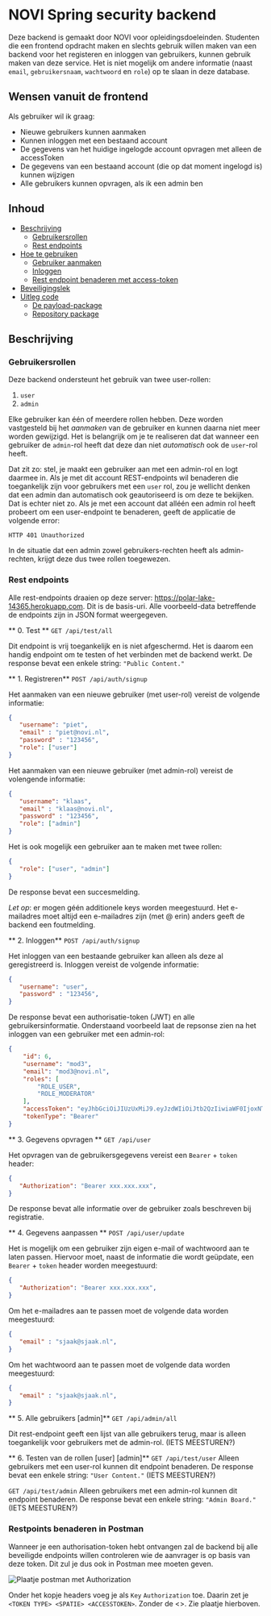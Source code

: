 # NOVI Spring security backend

Deze backend is gemaakt door NOVI voor opleidingsdoeleinden. Studenten die een frontend opdracht maken en slechts gebruik willen maken van een backend voor het registeren en inloggen van gebruikers, kunnen gebruik maken van deze service. Het is niet mogelijk om andere informatie (naast `email`, `gebruikersnaam`, `wachtwoord` en `role`) op te slaan in deze database.



## Wensen vanuit de frontend
Als gebruiker wil ik graag:
* Nieuwe gebruikers kunnen aanmaken
* Kunnen inloggen met een bestaand account
* De gegevens van het huidige ingelogde account opvragen met alleen de accessToken
* De gegevens van een bestaand account (die op dat moment ingelogd is) kunnen wijzigen
* Alle gebruikers kunnen opvragen, als ik een admin ben

## Inhoud
 * [Beschrijving](#beschrijving)
    * [Gebruikersrollen](#gebruikersrollen)
    * [Rest endpoints](#rest-endpoints)
 * [Hoe te gebruiken](#hoe-te-gebruiken)
    * [Gebruiker aanmaken](#gebruiker-aanmaken)
    * [Inloggen](#inloggen)
    * [Rest endpoint benaderen met access-token](#rest-endpoint-benaderen-met-access-token)
 * [Beveiligingslek](#beveiligingslek) 
 * [Uitleg code](#uitleg-code)
    * [De payload-package](#de-payload-package-dto)
    * [Repository package](#repository-package)
    
## Beschrijving


### Gebruikersrollen
Deze backend ondersteunt het gebruik van twee user-rollen:
1. `user`
2. `admin`

Elke gebruiker kan één of meerdere rollen hebben. Deze worden vastgesteld bij het _aanmaken_ van de gebruiker en kunnen daarna niet meer worden gewijzigd. Het is belangrijk om je te realiseren dat dat wanneer een gebruiker de `admin`-rol heeft dat deze dan niet _automatisch_ ook de `user`-rol heeft. 

Dat zit zo: stel, je maakt een gebruiker aan met een admin-rol en logt daarmee in. Als je met dit account REST-endpoints wil benaderen die toegankelijk zijn voor gebruikers met een `user` rol, zou je wellicht denken dat een admin dan automatisch ook geautoriseerd is om deze te bekijken. Dat is echter niet zo. Als je met een account dat alléén een admin rol heeft probeert om een user-endpoint te benaderen, geeft de applicatie de volgende error:

```
HTTP 401 Unauthorized
```

In de situatie dat een admin zowel gebruikers-rechten heeft als admin-rechten, krijgt deze dus twee rollen toegewezen. 

### Rest endpoints
Alle rest-endpoints draaien op deze server: https://polar-lake-14365.herokuapp.com. Dit is de basis-uri. Alle voorbeeld-data betreffende de endpoints zijn in JSON format weergegeven. 

** 0. Test **
`GET /api/test/all`

Dit endpoint is vrij toegankelijk en is niet afgeschermd. Het is daarom een handig endpoint om te testen of het verbinden met de backend werkt. De response bevat een enkele string: `"Public Content."`

** 1. Registreren**
`POST /api/auth/signup`

Het aanmaken van een nieuwe gebruiker (met user-rol) vereist de volgende informatie:

```json
{
   "username": "piet",
   "email" : "piet@novi.nl",
   "password" : "123456",
   "role": ["user"]
}
```

Het aanmaken van een nieuwe gebruiker (met admin-rol) vereist de volengende informatie:

```json
{
   "username": "klaas",
   "email" : "klaas@novi.nl",
   "password" : "123456",
   "role": ["admin"]
}
```

Het is ook mogelijk een gebruiker aan te maken met twee rollen:

```json
{
   "role": ["user", "admin"]
}
```

De response bevat een succesmelding.

_Let op_: er mogen géén additionele keys worden meegestuurd. Het e-mailadres moet altijd een e-mailadres zijn (met @ erin) anders geeft de backend een foutmelding.

** 2. Inloggen**
`POST /api/auth/signup`

Het inloggen van een bestaande gebruiker kan alleen als deze al geregistreerd is. Inloggen vereist de volgende informatie:

```json
{
   "username": "user",
   "password" : "123456",
}
```

De response bevat een authorisatie-token (JWT) en alle gebruikersinformatie. Onderstaand voorbeeld laat de repsonse zien na het inloggen van een gebruiker met een admin-rol:

```json
{
    "id": 6,
    "username": "mod3",
    "email": "mod3@novi.nl",
    "roles": [
        "ROLE_USER",
        "ROLE_MODERATOR"
    ],
    "accessToken": "eyJhbGciOiJIUzUxMiJ9.eyJzdWIiOiJtb2QzIiwiaWF0IjoxNTk1NTg4MDk0LCJleHAiOjE1OTU2NzQ0OTR9.AgP4vCsgw5TMj_ePbPzMJXWWBNfFphJBHzAvTFyW9fzZ6UL-JO42pRq9puXAOlGh4hTijspAQAS-J8doHqADTA",
    "tokenType": "Bearer"
}
```

** 3. Gegevens opvragen **
`GET /api/user`

Het opvragen van de gebruikersgegevens vereist een `Bearer` + `token` header:

```json
{
   "Authorization": "Bearer xxx.xxx.xxx",
}
```

De response bevat alle informatie over de gebruiker zoals beschreven bij registratie. 

** 4. Gegevens aanpassen **
`POST /api/user/update`

Het is mogelijk om een gebruiker zijn eigen e-mail of wachtwoord aan te laten passen. Hiervoor moet, naast de informatie die wordt geüpdate, een `Bearer` + `token` header worden meegestuurd:

```json
{
   "Authorization": "Bearer xxx.xxx.xxx",
}
```

Om het e-mailadres aan te passen moet de volgende data worden meegestuurd:

```json
{
   "email" : "sjaak@sjaak.nl",
}
```

Om het wachtwoord aan te passen moet de volgende data worden meegestuurd:

```json
{
   "email" : "sjaak@sjaak.nl",
}
```


** 5. Alle gebruikers [admin]**
`GET /api/admin/all`

Dit rest-endpoint geeft een lijst van alle gebruikers terug, maar is alleen toegankelijk voor gebruikers met de admin-rol. (IETS MEESTUREN?)

** 6. Testen van de rollen [user] [admin]**
`GET /api/test/user`
Alleen gebruikers met een user-rol kunnen dit endpoint benaderen. De response bevat een enkele string: `"User Content."` (IETS MEESTUREN?)

`GET /api/test/admin`
Alleen gebruikers met een admin-rol kunnen dit endpoint benaderen. De response bevat een enkele string: `"Admin Board."` (IETS MEESTUREN?)

### Restpoints benaderen in Postman
Wanneer je een authorisation-token hebt ontvangen zal de backend bij alle beveiligde endpoints willen controleren wie de aanvrager is op basis van deze token. Dit zul je dus ook in Postman mee moeten geven.

![Plaatje postman met Authorization](img/auth_postman_example.png)

Onder het kopje headers voeg je als `Key` `Authorization` toe. Daarin zet je `<TOKEN TYPE> <SPATIE> <ACCESSTOKEN>`. 
Zonder de <>. Zie plaatje hierboven.
